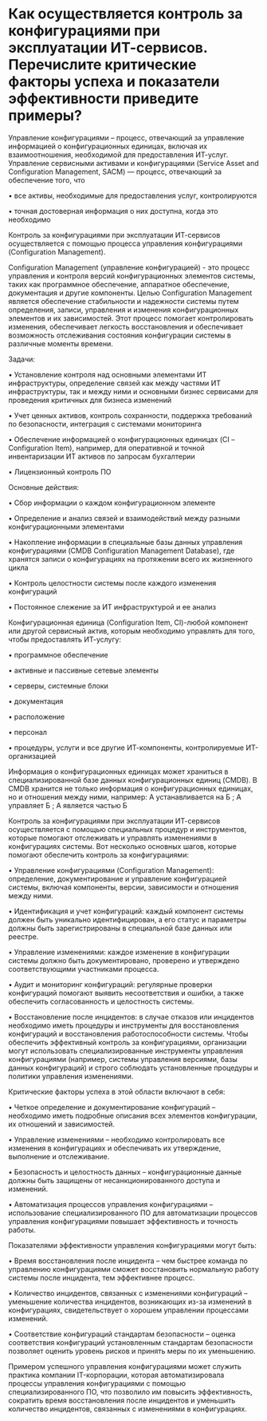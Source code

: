 # Как осуществляется контроль за конфигурациями при эксплуатации ИТ-сервисов. Перечислите критические факторы успеха и показатели эффективности приведите примеры?
Управление конфигурациями – процесс, отвечающий за управление информацией о конфигурационных единицах, включая их взаимоотношения, необходимой для предоставления ИТ-услуг.
Управление сервисными активами и конфигурациями (Service Asset and Configuration Management, SACM) — процесс, отвечающий за обеспечение того, что

•	все активы, необходимые для предоставления услуг, контролируются

•	точная достоверная информация о них доступна, когда это необходимо

Контроль за конфигурациями при эксплуатации ИТ-сервисов осуществляется с помощью процесса управления конфигурациями (Configuration Management).

Configuration Management (управление конфигурацией) - это процесс управления и контроля версий конфигурационных элементов системы, таких как программное обеспечение, аппаратное обеспечение, документация и другие компоненты. Целью Configuration Management является обеспечение стабильности и надежности системы путем определения, записи, управления и изменения конфигурационных элементов и их зависимостей. Этот процесс помогает контролировать изменения, обеспечивает легкость восстановления и обеспечивает возможность отслеживания состояния конфигурации системы в различные моменты времени.

Задачи:

•	Установление контроля над основными элементами ИТ инфраструктуры, определение связей как между частями ИТ инфраструктуры, так и между ними и основными бизнес сервисами для проведения критичных для бизнеса изменений

•	Учет ценных активов, контроль сохранности, поддержка требований по безопасности, интеграция с системами мониторинга

•	Обеспечение информацией о конфигурационных единицах (CI –Configuration Item), например, для оперативной и точной инвентаризации ИТ активов по запросам бухгалтерии

•	Лицензионный контроль ПО 

Основные действия: 

•	Сбор информации о каждом конфигурационном элементе 

•	Определение и анализ связей и взаимодействий между разными конфигурационными элементами 

•	Накопление информации в специальные базы данных управления конфигурациями (CMDB Configuration Management Database), где хранятся записи о конфигурациях на протяжении всего их жизненного цикла

•	Контроль целостности системы после каждого изменения конфигураций

•	Постоянное слежение за ИТ инфраструктурой и ее анализ

Конфигурационная единица (Configuration Item, CI)-любой компонент или другой сервисный актив, которым необходимо управлять для того, чтобы предоставлять ИТ-услугу:

•	программное обеспечение

•	активные и пассивные сетевые элементы

•	серверы, системные блоки

•	документация 

•	расположение

•	персонал 

•	процедуры, услуги и все другие ИТ-компоненты, контролируемые ИТ-организацией

Информация о конфигурационных единицах может храниться в специализированной базе данных конфигурационных единиц (CMDB). В CMDB хранится не только информация о конфигурационных единицах, но и отношения между ними, например: A устанавливается на Б ; A управляет Б ; A является частью Б

Контроль за конфигурациями при эксплуатации ИТ-сервисов осуществляется с помощью специальных процедур и инструментов, которые помогают отслеживать и управлять изменениями в конфигурациях системы. Вот несколько основных шагов, которые помогают обеспечить контроль за конфигурациями:

•	Управление конфигурациями (Configuration Management): определение, документирование и управление конфигурацией системы, включая компоненты, версии, зависимости и отношения между ними.

•	Идентификация и учет конфигураций: каждый компонент системы должен быть уникально идентифицирован, а его статус и параметры должны быть зарегистрированы в специальной базе данных или реестре.

•	Управление изменениями: каждое изменение в конфигурации системы должно быть документировано, проверено и утверждено соответствующими участниками процесса.

•	Аудит и мониторинг конфигураций: регулярные проверки конфигураций помогают выявить несоответствия и ошибки, а также обеспечить согласованность и целостность системы.

•	Восстановление после инцидентов: в случае отказов или инцидентов необходимо иметь процедуры и инструменты для восстановления конфигураций и восстановления работоспособности системы.
Чтобы обеспечить эффективный контроль за конфигурациями, организации могут использовать специализированные инструменты управления конфигурациями (например, системы управления версиями, базы данных конфигураций) и строго соблюдать установленные процедуры и политики управления изменениями.

Критические факторы успеха в этой области включают в себя:

•	Четкое определение и документирование конфигураций – необходимо иметь подробные описания всех элементов конфигурации, их отношений и зависимостей.

•	Управление изменениями – необходимо контролировать все изменения в конфигурациях и обеспечивать их утверждение, выполнение и отслеживание.

•	Безопасность и целостность данных – конфигурационные данные должны быть защищены от несанкционированного доступа и изменений.

•	Автоматизация процессов управления конфигурациями – использование специализированного ПО для автоматизации процессов управления конфигурациями повышает эффективность и точность работы.

Показателями эффективности управления конфигурациями могут быть:

•	Время восстановления после инцидента – чем быстрее команда по управлению конфигурациями сможет восстановить нормальную работу системы после инцидента, тем эффективнее процесс.

•	Количество инцидентов, связанных с изменениями конфигураций – уменьшение количества инцидентов, возникающих из-за изменений в конфигурациях, свидетельствует о хорошем управлении процессами изменений.

•	Соответствие конфигураций стандартам безопасности – оценка соответствия конфигураций установленным стандартам безопасности позволяет оценить уровень рисков и принять меры по их уменьшению.

Примером успешного управления конфигурациями может служить практика компании IT-корпорации, которая автоматизировала процессы управления конфигурациями с помощью специализированного ПО, что позволило им повысить эффективность, сократить время восстановления после инцидентов и уменьшить количество инцидентов, связанных с изменениями в конфигурациях.



